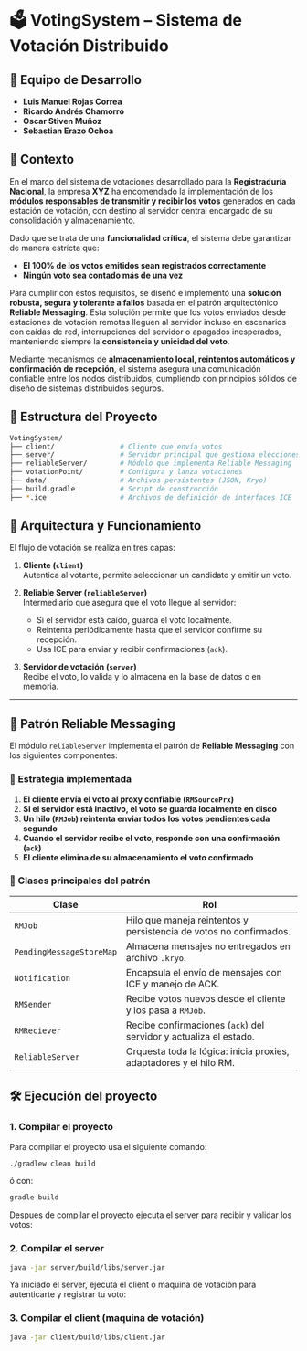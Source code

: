 # 🗳️ VotingSystem – Sistema de Votación Distribuido

## 👥 Equipo de Desarrollo
- **Luis Manuel Rojas Correa**
- **Ricardo Andrés Chamorro**
- **Oscar Stiven Muñoz**
- **Sebastian Erazo Ochoa**

## 📘 Contexto

En el marco del sistema de votaciones desarrollado para la **Registraduría Nacional**, la empresa **XYZ** ha encomendado la implementación de los **módulos responsables de transmitir y recibir los votos** generados en cada estación de votación, con destino al servidor central encargado de su consolidación y almacenamiento.

Dado que se trata de una **funcionalidad crítica**, el sistema debe garantizar de manera estricta que:

- **El 100% de los votos emitidos sean registrados correctamente**
- **Ningún voto sea contado más de una vez**

Para cumplir con estos requisitos, se diseñó e implementó una **solución robusta, segura y tolerante a fallos** basada en el patrón arquitectónico **Reliable Messaging**. Esta solución permite que los votos enviados desde estaciones de votación remotas lleguen al servidor incluso en escenarios con caídas de red, interrupciones del servidor o apagados inesperados, manteniendo siempre la **consistencia y unicidad del voto**.

Mediante mecanismos de **almacenamiento local, reintentos automáticos y confirmación de recepción**, el sistema asegura una comunicación confiable entre los nodos distribuidos, cumpliendo con principios sólidos de diseño de sistemas distribuidos seguros.


## 🧱 Estructura del Proyecto

```bash
VotingSystem/
├── client/                # Cliente que envía votos
├── server/                # Servidor principal que gestiona elecciones
├── reliableServer/        # Módulo que implementa Reliable Messaging
├── votationPoint/         # Configura y lanza votaciones
├── data/                  # Archivos persistentes (JSON, Kryo)
├── build.gradle           # Script de construcción
├── *.ice                  # Archivos de definición de interfaces ICE
``` 

## 🧩 Arquitectura y Funcionamiento

El flujo de votación se realiza en tres capas:

1. **Cliente (`client`)**  
   Autentica al votante, permite seleccionar un candidato y emitir un voto.

2. **Reliable Server (`reliableServer`)**  
   Intermediario que asegura que el voto llegue al servidor:
   - Si el servidor está caído, guarda el voto localmente.
   - Reintenta periódicamente hasta que el servidor confirme su recepción.
   - Usa ICE para enviar y recibir confirmaciones (`ack`).

3. **Servidor de votación (`server`)**  
   Recibe el voto, lo valida y lo almacena en la base de datos o en memoria.

---

## 🔄 Patrón Reliable Messaging

El módulo `reliableServer` implementa el patrón de **Reliable Messaging** con los siguientes componentes:

### 🧠 Estrategia implementada

1. **El cliente envía el voto al proxy confiable (`RMSourcePrx`)**
2. **Si el servidor está inactivo, el voto se guarda localmente en disco**
3. **Un hilo (`RMJob`) reintenta enviar todos los votos pendientes cada segundo**
4. **Cuando el servidor recibe el voto, responde con una confirmación (`ack`)**
5. **El cliente elimina de su almacenamiento el voto confirmado**

### 🧱 Clases principales del patrón

| Clase                         | Rol                                                                 |
|------------------------------|----------------------------------------------------------------------|
| `RMJob`                      | Hilo que maneja reintentos y persistencia de votos no confirmados.   |
| `PendingMessageStoreMap`     | Almacena mensajes no entregados en archivo `.kryo`.                  |
| `Notification`               | Encapsula el envío de mensajes con ICE y manejo de ACK.              |
| `RMSender`                   | Recibe votos nuevos desde el cliente y los pasa a `RMJob`.           |
| `RMReciever`                 | Recibe confirmaciones (`ack`) del servidor y actualiza el estado.    |
| `ReliableServer`             | Orquesta toda la lógica: inicia proxies, adaptadores y el hilo RM.   |


## 🛠️ Ejecución del proyecto

### 1. Compilar el proyecto

Para compilar el proyecto usa el siguiente comando:

```bash
./gradlew clean build
```
ó con:
```bash
gradle build
```



Despues de compilar el proyecto ejecuta el server para recibir y validar los votos:

### 2. Compilar el server
```bash
java -jar server/build/libs/server.jar
```

Ya iniciado el server, ejecuta el client o maquina de votación para autenticarte y registrar tu voto:

### 3. Compilar el client (maquina de votación)
```bash
java -jar client/build/libs/client.jar
``` 



